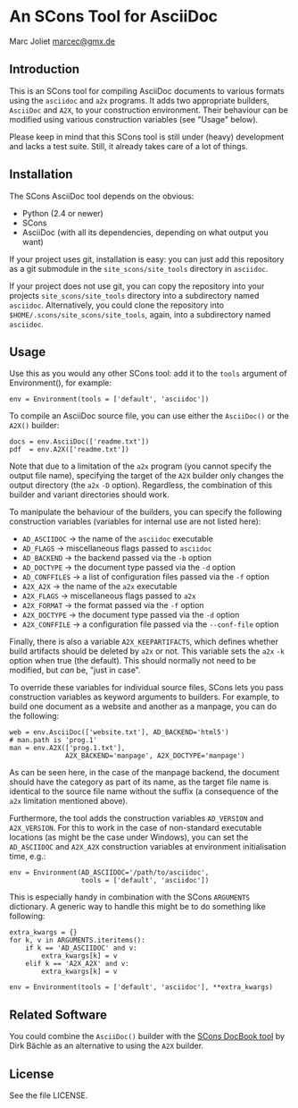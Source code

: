 # An SCons Tool for AsciiDoc
Marc Joliet <marcec@gmx.de>

## Introduction

This is an SCons tool for compiling AsciiDoc documents to various formats using
the `asciidoc` and `a2x` programs.  It adds two appropriate builders, `AsciiDoc`
and `A2X`, to your construction environment.  Their behaviour can be modified
using various construction variables (see "Usage" below).

Please keep in mind that this SCons tool is still under (heavy) development and
lacks a test suite.  Still, it already takes care of a lot of things.

## Installation

The SCons AsciiDoc tool depends on the obvious:

- Python (2.4 or newer)
- SCons
- AsciiDoc (with all its dependencies, depending on what output you want)

If your project uses git, installation is easy: you can just add this repository
as a git submodule in the `site_scons/site_tools` directory in `asciidoc`.

If your project does not use git, you can copy the repository into your projects
`site_scons/site_tools` directory into a subdirectory named `asciidoc`.
Alternatively, you could clone the repository into
`$HOME/.scons/site_scons/site_tools`, again, into a subdirectory named
`asciidoc`.

## Usage

Use this as you would any other SCons tool: add it to the `tools` argument of
Environment(), for example:

    env = Environment(tools = ['default', 'asciidoc'])

To compile an AsciiDoc source file, you can use either the `AsciiDoc()` or the
`A2X()` builder:

    docs = env.AsciiDoc(['readme.txt'])
    pdf  = env.A2X(['readme.txt'])

Note that due to a limitation of the `a2x` program (you cannot specify the
output file name), specifying the target of the `A2X` builder only changes the
output directory (the `a2x` `-D` option).  Regardless, the combination of this
builder and variant directories should work.

To manipulate the behaviour of the builders, you can specify the following
construction variables (variables for internal use are not listed here):

- `AD_ASCIIDOC`  -> the name of the `asciidoc` executable
- `AD_FLAGS`     -> miscellaneous flags passed to `asciidoc`
- `AD_BACKEND`   -> the backend passed via the `-b` option
- `AD_DOCTYPE`   -> the document type passed via the `-d` option
- `AD_CONFFILES` -> a list of configuration files passed via the `-f` option
- `A2X_A2X`      -> the name of the `a2x` executable
- `A2X_FLAGS`    -> miscellaneous flags passed to `a2x`
- `A2X_FORMAT`   -> the format passed via the `-f` option
- `A2X_DOCTYPE`  -> the document type passed via the `-d` option
- `A2X_CONFFILE` -> a configuration file passed via the `--conf-file` option

Finally, there is also a variable `A2X_KEEPARTIFACTS`, which defines whether
build artifacts should be deleted by `a2x` or not.  This variable sets the `a2x`
`-k` option when true (the default).  This should normally not need to be
modified, but *can* be, "just in case".

To override these variables for individual source files, SCons lets you pass
construction variables as keyword arguments to builders.  For example, to build
one document as a website and another as a manpage, you can do the following:

    web = env.AsciiDoc(['website.txt'], AD_BACKEND='html5')
    # man.path is 'prog.1'
    man = env.A2X(['prog.1.txt'],
                  A2X_BACKEND='manpage', A2X_DOCTYPE='manpage')

As can be seen here, in the case of the manpage backend, the document should
have the category as part of its name, as the target file name is identical to
the source file name without the suffix (a consequence of the `a2x` limitation
mentioned above).

Furthermore, the tool adds the construction variables `AD_VERSION` and
`A2X_VERSION`.  For this to work in the case of non-standard executable
locations (as might be the case under Windows), you can set the `AD_ASCIIDOC`
and `A2X_A2X` construction variables at environment initialisation time, e.g.:

    env = Environment(AD_ASCIIDOC='/path/to/asciidoc',
                      tools = ['default', 'asciidoc'])

This is especially handy in combination with the SCons `ARGUMENTS` dictionary.
A generic way to handle this might be to do something like following:

    extra_kwargs = {}
    for k, v in ARGUMENTS.iteritems():
        if k == 'AD_ASCIIDOC' and v:
            extra_kwargs[k] = v
        elif k == 'A2X_A2X' and v:
            extra_kwargs[k] = v

    env = Environment(tools = ['default', 'asciidoc'], **extra_kwargs)

## Related Software

You could combine the `AsciiDoc()` builder with the
[SCons DocBook tool](https://bitbucket.org/dirkbaechle/scons_docbook) by Dirk
Bächle as an alternative to using the `A2X` builder.

## License

See the file LICENSE.
